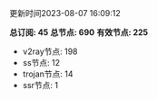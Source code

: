 更新时间2023-08-07 16:09:12

**总订阅: 45**
**总节点: 690**
**有效节点: 225**
- v2ray节点: 198
- ss节点: 12
- trojan节点: 14
- ssr节点: 1
